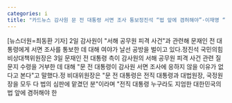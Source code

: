 ```yaml
---
categories: i
title: "카드뉴스 감사원 문 전 대통령 서면 조사 통보정진석 “법 앞에 겸허해야”·이재명 “권력 남용의 끝”"
---
```

[뉴스더원=최동환 기자] 2일 감사원이 "서해 공무원 피격 사건"과 관련해 문재인 전 대통령에게 서면 조사를 통보한 데 대해 여야가 날선 공방을 벌이고 있다.정진석 국민의힘 비상대책위원장은 3일 문재인 전 대통령 측이 감사원의 서해 공무원 피격 사건 관련 질문지 수령을 거부한 데 대해 "문 전 대통령이 감사원 서면 조사에 응하지 않을 이유가 없다고 본다"고 말했다.정 비대위원장은 "문 전 대통령은 전직 대통령과 대법원장, 국정원장을 모두 다 법의 심판에 맡겼던 분"이라며 "전직 대통령 누구라도 지엄한 대한민국의 법 앞에 겸허해야 한